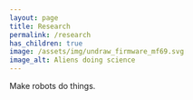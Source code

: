```yaml
---
layout: page
title: Research
permalink: /research
has_children: true
image: /assets/img/undraw_firmware_mf69.svg
image_alt: Aliens doing science
---
```


Make robots do things.